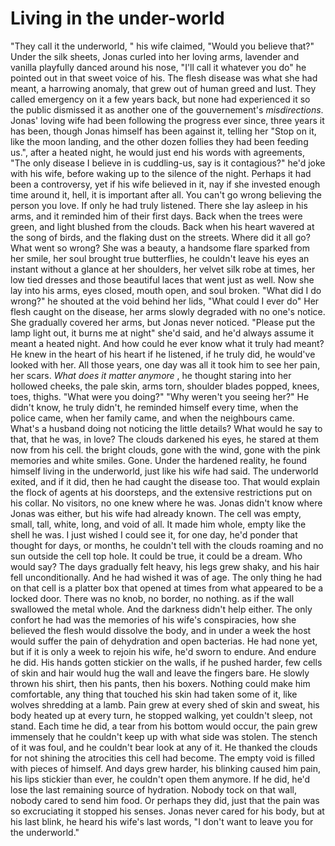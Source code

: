 
# Living in the under-world

"They call it the underworld, " his wife claimed, "Would you believe that?"
Under the silk sheets, Jonas curled into her loving arms, lavender and vanilla playfully danced around his nose, "I'll call it whatever you do" he pointed out in that sweet voice of his.
The flesh disease was what she had meant, a harrowing anomaly, that grew out of human greed and lust. They called emergency on it a few years back, but none had experienced it so the public dismissed it as another one of the gouvernement's *misdirections*. 
Jonas' loving wife had been following the progress ever since, three years it has been, though Jonas himself has been against it, telling her "Stop on it, like the moon landing, and the other dozen follies they had been feeding us.", after a heated night, he would just end his words with agreements, "The only disease I believe in is cuddling-us, say is it contagious?" he'd joke with his wife, before waking up to the silence of the night.
Perhaps it had been a controversy, yet if his wife believed in it, nay if she invested enough time around it, hell, it is important after all. You can't go wrong believing the person you love.
If only he had truly listened.
There she lay asleep in his arms, and it reminded him of their first days. Back when the trees were green, and light blushed from the clouds. Back when his heart wavered at the song of birds, and the flaking dust on the streets. Where did it all go? What went so wrong? 
She was a beauty, a handsome flare sparked from her smile, her soul brought true butterflies, he couldn't leave his eyes an instant without a glance at her shoulders, her velvet silk robe at times, her low tied dresses and those beautiful laces that went just as well. 
Now she lay into his arms, eyes closed, mouth open, and soul broken. "What did I do wrong?" he shouted at the void behind her lids, "What could I ever do"
Her flesh caught on the disease, her arms slowly degraded with no one's notice. She gradually covered her arms, but Jonas never noticed. "Please put the lamp light out, it burns me at night" she'd said, and he'd always assume it meant a heated night. And how could he ever know what it truly had meant? 
He knew in the heart of his heart if he listened, if he truly did, he would've looked with her. All those years, one day was all it took him to see her pain, her scars. 
*What does it matter anymore* , he thought staring into her hollowed cheeks, the pale skin, arms torn, shoulder blades popped, knees, toes, thighs. 
"What were you doing?" 
"Why weren't you seeing her?"
He didn't know, he truly didn't, he reminded himself every time, when the police came, when her family came, and when the neighbours came. 
What's a husband doing not noticing the little details? 
What would he say to that, that he was, in love?
The clouds darkened his eyes, he stared at them now from his cell. the bright clouds, gone with the wind, gone with the pink memories and white smiles. Gone.
Under the hardened reality, he found himself living in the underworld, just like his wife had said. The underworld exited, and if it did, then he had caught the disease too. That would explain the flock of agents at his doorsteps, and the extensive restrictions put on his collar. No visitors, no one knew where he was. Jonas didn't know where Jonas was either, but his wife had already known.
The cell was empty, small, tall, white, long, and void of all. It made him whole, empty like the shell he was. I just wished I could see it, for one day, he'd ponder that thought for days, or months, he couldn't tell with the clouds roaming and no sun outside the cell top hole. It could be true, it could be a dream. Who would say? 
The days gradually felt heavy, his legs grew shaky, and his hair fell unconditionally. And he had wished it was of age. The only thing he had on that cell is a platter box that opened at times from what appeared to be a locked door. There was no knob, no border, no nothing. as if the wall swallowed the metal whole. And the darkness didn't help either.
The only confort he had was the memories of his wife's conspiracies, how she believed the flesh would dissolve the body, and in under a week the host would suffer the pain of dehydration and open bacterias. He had none yet, but if it is only a week to rejoin his wife, he'd sworn to endure. 
And endure he did. His hands gotten stickier on the walls, if he pushed harder, few cells of skin and hair would hug the wall and leave the fingers bare. He slowly thrown his shirt, then his pants, then his boxers. Nothing could make him comfortable, any thing that touched his skin had taken some of it, like wolves shredding at a lamb. Pain grew at every shed of skin and sweat, his body heated up at every turn, he stopped walking, yet couldn't sleep, not stand. Each time he did, a tear from his bottom would occur, the pain grew immensely that he couldn't keep up with what side was stolen. The stench of it was foul, and he couldn't bear look at any of it. He thanked the clouds for not shining the atrocities this cell had become. The empty void is filled with pieces of himself. And days grew harder, his blinking caused him pain, his lips stickier than ever, he couldn't open them anymore. If he did, he'd lose the last remaining source of hydration. Nobody tock on that wall, nobody cared to send him food. Or perhaps they did, just that the pain was so excruciating it stopped his senses. 
Jonas never cared for his body, but at his last blink, he heard his wife's last words, "I don't want to leave you for the underworld."
